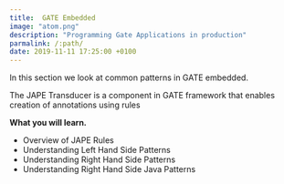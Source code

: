 ```yaml
---
title:  GATE Embedded
image: "atom.png"
description: "Programming Gate Applications in production"
parmalink: /:path/
date: 2019-11-11 17:25:00 +0100
---
```


<p>In this section we look at common patterns in GATE embedded.<br></p>

<p>The JAPE Transducer is a component in GATE framework that enables creation of annotations using rules </p>

<strong>What you will learn.</strong>

<ul>
  <li>Overview of JAPE Rules</li>
  <li>Understanding Left Hand Side Patterns</li>
  <li>Understanding Right Hand Side Patterns</li>
  <li>Understanding Right Hand Side Java Patterns</li>
</ul>

